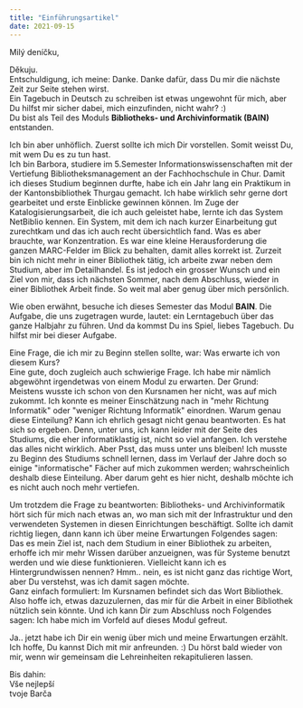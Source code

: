 ```yaml
---
title: "Einführungsartikel"
date: 2021-09-15
---
```


Milý deníčku,

Děkuju. <br>
Entschuldigung, ich meine: Danke. Danke dafür, dass Du mir die nächste Zeit zur Seite stehen wirst. <br>
Ein Tagebuch in Deutsch zu schreiben ist etwas ungewohnt für mich, aber Du hilfst mir sicher dabei, mich einzufinden, nicht wahr? :) <br>
Du bist als Teil des Moduls **Bibliotheks- und Archivinformatik (BAIN)** entstanden.

Ich bin aber unhöflich. Zuerst sollte ich mich Dir vorstellen. Somit weisst Du, mit wem Du es zu tun hast. <br>
Ich bin Barbora, studiere im 5.Semester Informationswissenschaften mit der Vertiefung Bibliotheksmanagement an der Fachhochschule in Chur. Damit ich dieses Studium beginnen durfte, habe ich ein Jahr lang ein Praktikum in der Kantonsbibliothek Thurgau gemacht. Ich habe wirklich sehr gerne dort gearbeitet und erste Einblicke gewinnen können. Im Zuge der Katalogisierungsarbeit, die ich auch geleistet habe, lernte ich das System NetBiblio kennen. Ein System, mit dem ich nach kurzer Einarbeitung gut zurechtkam und das ich auch recht übersichtlich fand. Was es aber brauchte, war Konzentration. Es war eine kleine Herausforderung die ganzen MARC-Felder im Blick zu behalten, damit alles korrekt ist.
Zurzeit bin ich nicht mehr in einer Bibliothek tätig, ich arbeite zwar neben dem Studium, aber im Detailhandel. Es ist jedoch ein grosser Wunsch und ein Ziel von mir, dass ich nächsten Sommer, nach dem Abschluss, wieder in einer Bibliothek Arbeit finde.
So weit mal aber genug über mich persönlich.

Wie oben erwähnt, besuche ich dieses Semester das Modul **BAIN**. Die Aufgabe, die uns zugetragen wurde, lautet: ein Lerntagebuch über das ganze Halbjahr zu führen. Und da kommst Du ins Spiel, liebes Tagebuch. Du hilfst mir bei dieser Aufgabe.

Eine Frage, die ich mir zu Beginn stellen sollte, war: Was erwarte ich von diesem Kurs? <br>
Eine gute, doch zugleich auch schwierige Frage. Ich habe mir nämlich abgewöhnt irgendetwas von einem Modul zu erwarten. Der Grund: Meistens wusste ich schon von den Kursnamen her nicht, was auf mich zukommt. Ich konnte es meiner Einschätzung nach in "mehr Richtung Informatik" oder "weniger Richtung Informatik" einordnen. Warum genau diese Einteilung? Kann ich ehrlich gesagt nicht genau beantworten. Es hat sich so ergeben. Denn, unter uns, ich kann leider mit der Seite des Studiums, die eher informatiklastig ist, nicht so viel anfangen. Ich verstehe das alles nicht wirklich. Aber Psst, das muss unter uns bleiben! Ich musste zu Beginn des Studiums schnell lernen, dass im Verlauf der Jahre doch
so einige "informatische" Fächer auf mich zukommen werden; wahrscheinlich deshalb diese Einteilung. Aber darum geht es hier nicht, deshalb möchte ich es nicht auch noch mehr
vertiefen.

Um trotzdem die Frage zu beantworten: Bibliotheks- und Archivinformatik hört sich für mich nach etwas an, wo man sich mit der Infrastruktur und den verwendeten Systemen in diesen Einrichtungen beschäftigt. Sollte ich damit richtig liegen, dann kann ich über meine Erwartungen Folgendes sagen: <br>
Das es mein Ziel ist, nach dem Studium in einer Bibliothek zu arbeiten, erhoffe ich mir mehr Wissen darüber anzueignen, was für Systeme benutzt werden und wie diese funktionieren. Vielleicht kann ich es Hintergrundwissen nennen? Hmm.. nein, es ist nicht ganz das richtige Wort, aber Du verstehst, was ich damit sagen möchte. <br>
Ganz einfach formuliert: Im Kursnamen befindet sich das Wort Bibliothek. Also hoffe ich, etwas dazuzulernen, das mir für die Arbeit in einer Bibliothek nützlich sein könnte.
Und ich kann Dir zum Abschluss noch Folgendes sagen: Ich habe mich im Vorfeld auf dieses Modul gefreut.

Ja.. jetzt habe ich Dir ein wenig über mich und meine Erwartungen erzählt. Ich hoffe, Du kannst Dich mit mir anfreunden. :)
Du hörst bald wieder von mir, wenn wir gemeinsam die Lehreinheiten rekapitulieren lassen.

Bis dahin: <br>
Vše nejlepší <br>
tvoje Barča

